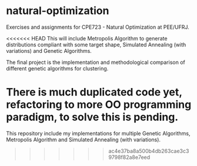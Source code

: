 # natural-optimization
Exercises and assignments for CPE723 - Natural Optimization at PEE/UFRJ.

<<<<<<< HEAD
This will include Metropolis Algorithm to generate distributions compliant with some target shape, Simulated Annealing (with variations) and Genetic Algorithms.

The final project is the implementation and methodological comparison of different genetic algorithms for clustering.

There is much duplicated code yet, refactoring to more OO programming paradigm, to solve this is pending. 
=======
This repository include my implementations for multiple Genetic Algorithms, Metropolis Algorithm and Simulated Annealing (with variations).
>>>>>>> ac4e37ba8a500b4db263cae3c39798f82a8e7eed
